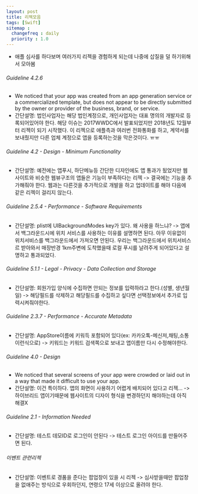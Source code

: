 ```yaml
---
layout: post
title: 리젝모음
tags: [Swift]
sitemap :
  changefreq : daily
  priority : 1.0
---
```


- 애플 심사를 하다보며 여러가지 리젝을 경험하게 되는데 나중에 삽질을 덜 하기위해서 모아봄
###### Guideline 4.2.6
- We noticed that your app was created from an app generation service or a commercialized template, but does not appear to be directly submitted by the owner or provider of the business, brand, or service.
- 간단설명: 법인사업자는 해당 법인계정으로, 개인사업자는 대표 명의의 개발자로 등록되어있어야 한다. 해당 이슈는 2017WWDC에서 발표되었지만 2018년도 12월부터 리젝이 되기 시작했다. 이 리젝으로 애플측과 여러번 전화통화를 하고, 계약서를 보내줬지만 다른 업체 계정으로 앱을 등록하는것을 막은것이다. ㅠㅠ 

###### Guideline 4.2 - Design - Minimum Functionality
- 간단설명: 예전에는 앱푸시, 하단메뉴등 간단한 디자인에도 앱 통과가 됬었지만 웹사이트와 비슷한 웹뷰구조의 앱들은 기능이 부족하다는 리젝
-> 결국에는 기능을 추가해줘야 한다. 웹과는 다른것을 추가적으로 개발을 하고 업데이트를 해야 다음에 같은 리젝이 걸리지 않는다.

###### Guideline 2.5.4 - Performance - Software Requirements
- 간단설명: plist에 UIBackgroundModes key가 있다. 왜 사용을 하느냐?
-> 앱에서 백그라운드시에 위치 서비스를 사용하는 이유를 설명하면 된다. 아무 이유없이 위치서비스를 백그라운드에서 가져오면 안된다. 우리는 백그라운드에서 위치서비스르 받아와서 매장반경 1km주변에 도착했을때 로컬 푸시를 날려주게 되어있다고 설명하고 통과되었다.

###### Guideline 5.1.1 - Legal - Privacy - Data Collection and Storage
- 간단설명: 회원가입 양식에 수집하면 안되는 정보를 입력하라고 한다.(성별, 생년월일)
-> 해당필드를 삭제하고 해당필드를 수집하고 싶다면 선택정보에서 추가로 입력시켜줘야한다.

###### Guideline 2.3.7 - Performance - Accurate Metadata
- 간단설명: AppStore이름에 키워득 포함되어 있다(ex: 카카오톡-메신저,채팅,소통 이런식으로)
-> 키워드는 키워드 검색쪽으로 보내고 앱이름만 다시 수정해야한다.

###### Guideline 4.0 - Design
- We noticed that several screens of your app were crowded or laid out in a way that made it difficult to use your app.
- 간단설명: 이건 특이하다. 앱의 화면이 사용하기 어렵게 배치되어 있다고 리젝...
-> 하이브리드 앱이기때문에 웹사이트의 디자이 형식을 변경하던지 해야하는데 아직 해결X

###### Guideline 2.1 - Information Needed
- 간단설명: 테스트 데모ID로 로그인이 안된다
-> 테스트 로그인 아이드를 만들어주면 된다.

###### 이벤트 관련리젝
- 간단설명: 이벤트로 경품을 준다는 팝업창이 있을 시 리젝
-> 심사받을때만 팝업창을 없애주는 방식으로 우회하던지, 연령으 17세 이상으로 올려야 한다.


